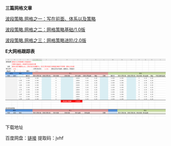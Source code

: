 **三篇网格文章**

[波段策略.网格之一：写在前面、体系以及策略](https://mp.weixin.qq.com/s/uxktt5ZpNo03FpQQX-aG7g)

[波段策略.网格之二：网格策略基础/1.0版](https://mp.weixin.qq.com/s/-czfqGvxkDcay_tSI1jv5g)

[波段策略.网格之三：网格策略进阶/2.0版](https://mp.weixin.qq.com/s/8pRKsjiQSZzrmH-uWCkRLQ)



**E大网格跟踪表**

![](..\res\armory\grid\grid1.png)

下载地址

百度网盘：[链接](https://pan.baidu.com/s/1P2ky0tlDz-ASHmISoy7Dew) 提取码：jvhf

